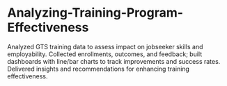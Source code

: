 # Analyzing-Training-Program-Effectiveness
Analyzed GTS training data to assess impact on jobseeker skills and employability. Collected enrollments, outcomes, and feedback; built dashboards with line/bar charts to track improvements and success rates. Delivered insights and recommendations for enhancing training effectiveness.
